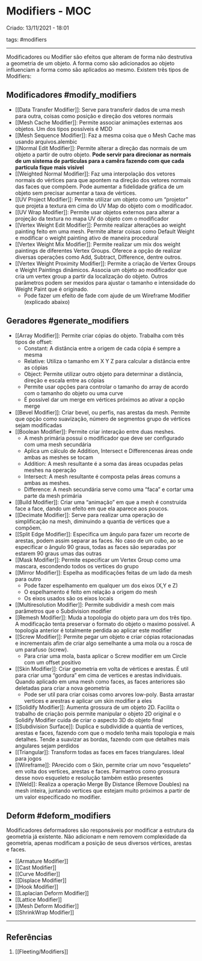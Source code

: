 # Modifiers - MOC
Criado: 13/11/2021 - 18:01

tags: #modifiers

---

Modificadores ou Modifier são efeitos que alteram de forma não destrutiva a geometria de um objeto.
A forma como são adicionados ao objeto influenciam a forma como são aplicados ao mesmo.
Existem três tipos de Modifiers:
## Modificadores #modify_modifiers
- [[Data Transfer Modifier]]: Serve para transferir dados de uma mesh para outra, coisas como posição e direção dos vetores normais
- [[Mesh Cache Modifier]]: Permite associar animações externas aos objetos. Um dos tipos possíveis é MDD
- [[Mesh Sequence Modifier]]: Faz a mesma coisa que o Mesh Cache mas usando arquivos.alembic
- [[Normal Edit Modifier]]: Permite alterar a direção das normais de um objeto a partir de outro objeto. **Pode servir para direcionar as normais de um sistema de particulas para a camêra fazendo com que cada particula fique mais visível**
- [[Weighted Normal Modifier]]: Faz uma interpolação dos vetores normais do vértices para que apontem na direção dos vetores normais das faces que compõem. Pode aumentar a fidelidade gráfica de um objeto sem precisar aumentar a taxa de vértices.
- [[UV Project Modifier]]: Permite utilizar um objeto como um “projetor” que projeta a textura em cima do UV Map do objeto com o modificador.
- [[UV Wrap Modifier]]: Permite usar objetos externos para alterar a projeção da textura no mapa UV do objeto com o modificador
- [[Vertex Weight Edit Modifier]]: Permite realizar alterações ao weight painting feito em uma mesh. Permite alterar coisas como Default Weight e modificar o weight painting ativo de maneira procedural
- [[Vertex Weight Mix Modifier]]: Permite realizar um mix dos weight paintings de diferentes Vertex Groups. Oferece a opção de realizar diversas operações como Add, Subtract, Difference, dentre outros.
- [[Vertex Weight Proximity Modifier]]: Permite a criação de Vertex Groups e Weight Paintings dinâmicos. Associa um objeto ao modificador que cria um vertex group a partir da localização do objeto. Outros parâmetros podem ser mexidos para ajustar o tamanho e intensidade do Weight Paint que é originado.
  - Pode fazer um efeito de fade com ajude de um Wireframe Modifier (explicado abaixo)
## Geradores #generate_modifiers
- [[Array Modifier]]: Permite criar cópias do objeto. Trabalha com três tipos de offset:
  - Constant: A distância entre a origem de cada cópia é sempre a mesma
  - Relative: Utiliza o tamanho em X Y Z para calcular a distância entre as cópias
  - Object: Permite utilizar outro objeto para determinar a distância, direção e escala entre as cópias
  - Permite usar opções para controlar o tamanho do array de acordo com o tamanho do objeto ou uma curve
  - É possível dar um merge em vértices próximos ao ativar a opção merge
- [[Bevel Modifier]]: Criar bevel, ou perfis, nas arestas da mesh. Permite que opção como suavização, número de segmentos grupo de vértices sejam modificadas
- [[Boolean Modifier]]: Permite criar interação entre duas meshes.
  - A mesh primária possui o modificador que deve ser configurado com uma mesh secundária
  - Aplica um cálculo de Addition, Intersect e Differencenas áreas onde ambas as meshes se tocam
  - Addition: A mesh resultante é a soma das áreas ocupadas pelas meshes na operação
  - Intersect: A mesh resultante é composta pelas áreas comuns a ambas as meshes.
  - Difference: A mesh secundária serve como uma “faca” e cortar uma parte da mesh primária
- [[Build Modifier]]: Criar uma “animação” em que a mesh é construída face a face, dando um efeito em que ela aparece aos poucos.
- [[Decimate Modifier]]: Serve para realizar uma operação de simplificação na mesh, diminuindo a quantia de vértices que a compõem.
- [[Split Edge Modifier]]: Especifica um ângulo para fazer um recorte de arestas, podem assim separar as faces. No caso de um cubo, ao se especificar o ângulo 90 graus,  todas as faces são separadas por estarem 90 graus umas das outras
- [[Mask Modifier]]: Permite especificar um Vertex Group como uma mascara, escondendo todos os vertices do grupo
- [[Mirror Modifier]]: Espelha as modificações feitas de um lado da mesh para outro
  - Pode fazer espelhamento em qualquer um dos eixos (X,Y e Z)
  - O espelhamento é feito em relação a origem do mesh
  - Os eixos usados são os eixos locais
- [[Multiresolution Modifier]]: Permite subdividir a mesh com mais parâmetros que o Subdivision modifier
- [[Remesh Modifier]]: Muda a topologia do objeto para um dos três tipo. A modificação tenta preservar o formato do objeto o maximo possível. A topologia anterior é totalmente perdida ao aplicar este modifier
- [[Screw Modifier]]: Permite pegar um objeto e criar cópias rotacionadas e incrementais afim de criar algo semelhante a uma mola ou a rosca de um parafuso (screw).
  - Para criar uma mola, basta aplicar o Screw modifier em um Circle com um offset positivo
- [[Skin Modifier]]: Criar geometria em volta de vértices e arestas. É util para criar uma “gordura” em cima de vertices e arestas individuais. Quando aplicado em uma mesh como faces, as faces anteriores são deletadas para criar a nova geometria
  - Pode ser util para criar coisas como arvores low-poly. Basta arrastar vertices e arestras e aplicar um skin modifier a eles
- [[Solidify Modifier]]: Aumenta grossura de um objeto 2D. Facilita o trabalho de criação pois permite manipular o objeto 2D original e o Solidify Modifier cuida de criar o aspecto 3D do objeto final
- [[Subdivision Surface]]: Duplica e subdividide a quantia de vertices, arestas e faces, fazendo com que o modelo tenha mais topologia e mais detalhes. Tende a suavizar as bordas, fazendo com que detalhes mais angulares sejam perdidos
- [[Triangular]]: Transform todas as faces em faces triangulares. Ideal para jogos
- [[Wireframe]]: PArecido com o Skin, permite criar um novo “esqueleto” em volta dos vertices, arestas e faces. Parmaetros como grossura desse novo esqueleto e resolução também estão presentes
- [[Weld]]: Realiza a operação Merge By Distance (Remove Doubles) na mesh inteira, juntando vertices que estejam muito próximos a partir de um valor especificado no modifier.

## Deform #deform_modifiers
Modificadores deformadores são responsáveis por modificar a estrutura da geometria já existente. Não adicionam e nem removem complexidade da geometria, apenas modificam a posição de seus diversos vértices, arestas e faces.
- [[Armature Modifier]]
- [[Cast Modifier]]
- [[Curve Modifier]]
- [[Displace Modifier]]
- [[Hook Modifier]]   
- [[Laplacian Deform Modifier]] 
- [[Lattice Modifier]] 
- [[Mesh Deform Modifier]]
- [[ShrinkWrap Modifier]]
 
---
## Referências
1. [[Fleeting/Modifiers]]